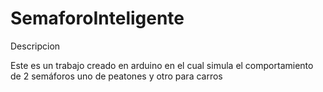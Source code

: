 # SemaforoInteligente
Descripcion 

Este es un trabajo creado en arduino en el cual simula el comportamiento de 2 semáforos uno de peatones y otro para carros
